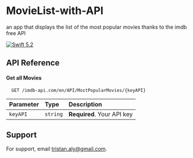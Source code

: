 # MovieList-with-API

an app that displays the list of the most popular movies thanks to the imdb free API

[![Swift 5.2](https://img.shields.io/badge/Swift-5.2-orange.svg?style=flat)](https://swift.org/)

## API Reference

#### Get all Movies

```http
  GET /imdb-api.com/en/API/MostPopularMovies/{keyAPI}
```

| Parameter | Type     | Description                |
| :-------- | :------- | :------------------------- |
| `keyAPI` | `string` | **Required**. Your API key |


## Support

For support, email tristan.aly@gmail.com.
